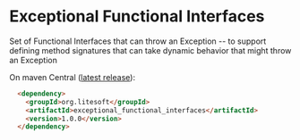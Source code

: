 # Exceptional Functional Interfaces
Set of Functional Interfaces that can throw an Exception -- to support defining method signatures that can take dynamic behavior that might throw an Exception

On maven Central ([latest release](https://mvnrepository.com/artifact/org.litesoft/annotations/1.1.2)):
```html
  <dependency>
    <groupId>org.litesoft</groupId>
    <artifactId>exceptional_functional_interfaces</artifactId>
    <version>1.0.0</version>
  </dependency>
```
